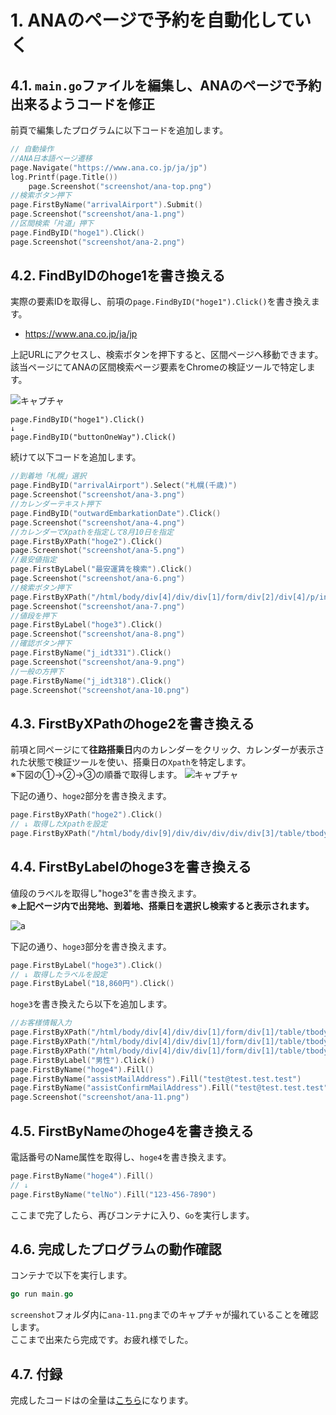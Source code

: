 # 1. ANAのページで予約を自動化していく

## 4.1. `main.go`ファイルを編集し、ANAのページで予約出来るようコードを修正

前頁で編集したプログラムに以下コードを追加します。

```go
// 自動操作
//ANA日本語ページ遷移
page.Navigate("https://www.ana.co.jp/ja/jp")
log.Printf(page.Title())
    page.Screenshot("screenshot/ana-top.png")
//検索ボタン押下
page.FirstByName("arrivalAirport").Submit()
page.Screenshot("screenshot/ana-1.png")
//区間検索「片道」押下
page.FindByID("hoge1").Click()
page.Screenshot("screenshot/ana-2.png")
```

## 4.2. FindByIDのhoge1を書き換える

実際の要素IDを取得し、前項の`page.FindByID("hoge1").Click()`を書き換えます。

* https://www.ana.co.jp/ja/jp

上記URLにアクセスし、検索ボタンを押下すると、区間ページへ移動できます。
該当ページにてANAの区間検索ページ要素をChromeの検証ツールで特定します。

![キャプチャ](https://user-images.githubusercontent.com/66953939/84682510-b240a380-af70-11ea-9aaa-381d7f67df82.png)
```
page.FindByID("hoge1").Click()
↓
page.FindByID("buttonOneWay").Click()
```

続けて以下コードを追加します。

```go
//到着地「札幌」選択
page.FindByID("arrivalAirport").Select("札幌(千歳)")
page.Screenshot("screenshot/ana-3.png")
//カレンダーテキスト押下
page.FindByID("outwardEmbarkationDate").Click()
page.Screenshot("screenshot/ana-4.png")
//カレンダーでXpathを指定して8月10日を指定
page.FirstByXPath("hoge2").Click()
page.Screenshot("screenshot/ana-5.png")
//最安値指定
page.FirstByLabel("最安運賃を検索").Click()
page.Screenshot("screenshot/ana-6.png")
//検索ボタン押下
page.FirstByXPath("/html/body/div[4]/div/div[1]/form/div[2]/div[4]/p/input").Click()
page.Screenshot("screenshot/ana-7.png")
//値段を押下
page.FirstByLabel("hoge3").Click()
page.Screenshot("screenshot/ana-8.png")
//確認ボタン押下
page.FirstByName("j_idt331").Click()
page.Screenshot("screenshot/ana-9.png")
//一般の方押下
page.FirstByName("j_idt318").Click()
page.Screenshot("screenshot/ana-10.png")
```

## 4.3. FirstByXPathのhoge2を書き換える

前項と同ページにて**往路搭乗日**内のカレンダーをクリック、カレンダーが表示された状態で検証ツールを使い、搭乗日の`Xpath`を特定します。<br>※下図の①→②→③の順番で取得します。
![キャプチャ](https://user-images.githubusercontent.com/66953939/84685535-6f34ff00-af75-11ea-8d6e-4ff2b8d3893e.png)

下記の通り、`hoge2`部分を書き換えます。
```go
page.FirstByXPath("hoge2").Click()
// ↓ 取得したXpathを設定
page.FirstByXPath("/html/body/div[9]/div/div/div/div/div[3]/table/tbody/tr[3]/td[2]/a").Click()
```

## 4.4. FirstByLabelのhoge3を書き換える

値段のラベルを取得し"hoge3"を書き換えます。<br>**※上記ページ内で出発地、到着地、搭乗日を選択し検索すると表示されます。** 

![a](https://user-images.githubusercontent.com/66953939/84686408-d8694200-af76-11ea-8e3b-551d611ba86d.png)

下記の通り、`hoge3`部分を書き換えます。

```go
page.FirstByLabel("hoge3").Click()
// ↓ 取得したラベルを設定
page.FirstByLabel("18,860円").Click()
```

`hoge3`を書き換えたら以下を追加します。

```go
//お客様情報入力
page.FirstByXPath("/html/body/div[4]/div/div[1]/form/div[1]/table/tbody/tr/td[2]/input").Fill("ソラノ")
page.FirstByXPath("/html/body/div[4]/div/div[1]/form/div[1]/table/tbody/tr/td[3]/input").Fill("タロウ")
page.FirstByXPath("/html/body/div[4]/div/div[1]/form/div[1]/table/tbody/tr/td[4]/input").Fill("25")
page.FirstByLabel("男性").Click()
page.FirstByName("hoge4").Fill()
page.FirstByName("assistMailAddress").Fill("test@test.test.test")
page.FirstByName("assistConfirmMailAddress").Fill("test@test.test.test")
page.Screenshot("screenshot/ana-11.png")
```

## 4.5. FirstByNameのhoge4を書き換える

電話番号のName属性を取得し、`hoge4`を書き換えます。

```go
page.FirstByName("hoge4").Fill()
// ↓ 
page.FirstByName("telNo").Fill("123-456-7890")
```

ここまで完了したら、再びコンテナに入り、`Go`を実行します。

## 4.6. 完成したプログラムの動作確認

コンテナで以下を実行します。

```go
go run main.go
```

`screenshot`フォルダ内に`ana-11.png`までのキャプチャが撮れていることを確認します。<br>
ここまで出来たら完成です。お疲れ様でした。

## 4.7. 付録

完成したコードはの全量は[こちら](./code.md)になります。


